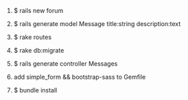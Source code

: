1. $ rails new forum

2. $ rails generate model Message title:string description:text

3. $ rake routes

4. $ rake db:migrate

5. $ rails generate controller Messages

6. add simple_form && bootstrap-sass to Gemfile

7. $ bundle install
